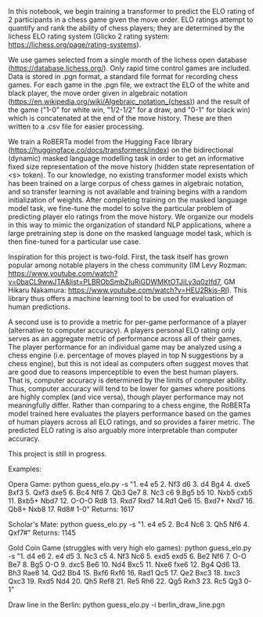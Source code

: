 In this notebook, we begin training a transformer to predict the ELO rating of 2 participants in a chess game given the move order. ELO ratings attempt to quantify and rank the ability of chess players; they are determined by the lichess ELO rating system (Glicko 2 rating system: https://lichess.org/page/rating-systems).

We use games selected from a single month of the lichess open database (https://database.lichess.org/). Only rapid time control games are included. Data is stored in .pgn format, a standard file format for recording chess games. For each game in the .pgn file, we extract the ELO of the white and black player, the move order given in algebraic notation (https://en.wikipedia.org/wiki/Algebraic_notation_(chess)) and the result of the game ("1-0" for white win, "1/2-1/2" for a draw, and "0-1" for black win) which is concatenated at the end of the move history. These are then written to a .csv file for easier processing.

We train a RoBERTa model from the Hugging Face library (https://huggingface.co/docs/transformers/index) on the bidirectional (dynamic) masked language modelling task in order to get an informative fixed size representation of the move history (hidden state representation of \<s> token). To our knowledge, no existing transformer model exists which has been trained on a large corpus of chess games in algebraic notation, and so transfer learning is not available and training begins with a random initialization of weights. After completing training on the masked language model task, we fine-tune the model to solve the particular problem of predicting player elo ratings from the move history. We organize our models in this way to mimic the organization of standard NLP applications, where a large pretraining step is done on the masked language model task, which is then fine-tuned for a particular use case.

Inspiration for this project is two-fold. First, the task itself has grown popular among notable players in the chess community (IM Levy Rozman: https://www.youtube.com/watch?v=0baCL9wwJTA&list=PLBRObSmbZluRiGDWMKtOTJiLy3q0zIfd7, GM Hikaru Nakamura: https://www.youtube.com/watch?v=HEU2Rkjs-RI). This library thus offers a machine learning tool to be used for evaluation of human predictions. 

A second use is to provide a metric for per-game performance of a player (alternative to computer accuracy). A players personal ELO rating only serves as an aggregate metric of performance across all of their games. The player performance for an individual game may be analyzed using a chess engine (i.e. percentage of moves played in top N suggestions by a chess engine), but this is not ideal as computers often suggest moves that are good due to reasons imperceptible to even the best human players. That is, computer accuracy is determined by the limits of computer ability. Thus, computer accuracy will tend to be lower for games where positions are highly complex (and vice versa), though player performance may not meaningfully differ. Rather than comparing to a chess engine, the RoBERTa model trained here evaluates the players performance based on the games of human players across all ELO ratings, and so provides a fairer metric. The predicted ELO rating is also arguably more interpretable than computer accuracy.

This project is still in progress.

Examples:

Opera Game: 
python guess_elo.py -s "1. e4 e5 2. Nf3 d6 3. d4 Bg4 4. dxe5 Bxf3 5. Qxf3 dxe5 6. Bc4 Nf6 7. Qb3 Qe7 8. Nc3 c6 9.Bg5 b5 10. Nxb5 cxb5 11. Bxb5+ Nbd7 12. O-O-O Rd8 13. Rxd7 Rxd7 14.Rd1 Qe6 15. Bxd7+ Nxd7 16. Qb8+ Nxb8 17. Rd8# 1-0"
Returns: 1617

Scholar's Mate: 
python guess_elo.py -s "1. e4 e5 2. Bc4 Nc6 3. Qh5 Nf6 4. Qxf7#"
Returns: 1145

Gold Coin Game (struggles with very high elo games):
python guess_elo.py -s "1. d4 e6 2. e4 d5 3. Nc3 c5 4. Nf3 Nc6 5. exd5 exd5 6. Be2 Nf6 7. O-O Be7 8. Bg5 O-O 9. dxc5 Be6 10. Nd4 Bxc5 11. Nxe6 fxe6 12. Bg4 Qd6 13. Bh3 Rae8 14. Qd2 Bb4 15. Bxf6 Rxf6 16. Rad1 Qc5 17. Qe2 Bxc3 18. bxc3 Qxc3 19. Rxd5 Nd4 20. Qh5 Ref8 21. Re5 Rh6 22. Qg5 Rxh3 23. Rc5 Qg3 0-1"

Draw line in the Berlin:
python guess_elo.py -i berlin_draw_line.pgn
